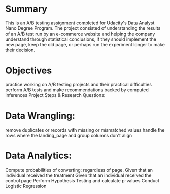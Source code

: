 # Summary
This is an A/B testing assignment completed for Udacity's Data Analyst Nano Degree Program. The project consisted of understanding the results of an A/B test run by an e-commerce website and helping the company understand through statistical conclusions, if they should implement the new page, keep the old page, or perhaps run the experiment longer to make their decision.

# Objectives
practice working on A/B testing projects and their practical difficulties
perform A/B tests and make recommendations backed by computed inferences
Project Steps & Research Questions:
# Data Wrangling:
remove duplicates or records with missing or mismatched values
handle the rows where the landing_page and group columns don't align
# Data Analytics:
Compute probabilities of converting:
regardless of page.
Given that an individual received the treatment
Given that an individual received the control page
Perform Hypothesis Testing and calculate p-values
Conduct Logistic Regression
